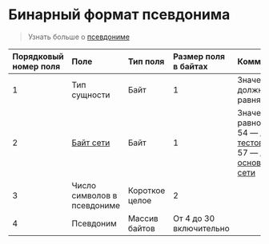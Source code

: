# Бинарный формат псевдонима

> Узнать больше о [псевдониме](/ru/blockchain/account/alias.md)

| Порядковый номер поля | Поле | Тип поля | Размер поля в байтах | Комментарии |
| :--- | :--- | :--- | :--- | :--- |
| 1 | Тип сущности | Байт | 1 | Значение должно равняться 2 |
| 2 | [Байт сети](/ru/blockchain/blockchain-network/chain-id.md) | Байт | 1 | Значение равно:<br> 54 — для [тестовой сети](/ru/blockchain/blockchain-network/test-network.md)<br> 57 — для [основной сети](/ru/blockchain/blockchain-network/main-network.md) |
| 3 | Число символов в псевдониме | Короткое целое | 2 | |
| 4 | Псевдоним | Массив байтов		 | От 4 до 30 включительно | | |

